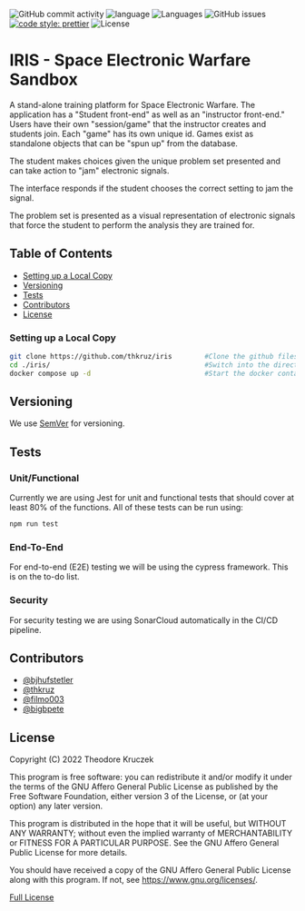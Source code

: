 ![GitHub commit activity](https://img.shields.io/github/commit-activity/m/thkruz/iris?style=flat-square) ![language](https://img.shields.io/github/languages/top/thkruz/iris?style=flat-square) ![Languages](https://img.shields.io/github/languages/count/thkruz/iris?style=flat-square) ![GitHub issues](https://img.shields.io/github/issues/thkruz/iris?style=flat-square) [![code style: prettier](https://img.shields.io/badge/code_style-prettier-ff69b4.svg?style=flat-square)](https://github.com/prettier/prettier) ![License](https://img.shields.io/github/license/thkruz/iris?style=flat-square)

# IRIS - Space Electronic Warfare Sandbox

A stand-alone training platform for Space Electronic Warfare. The application has a "Student front-end" as well as an "instructor front-end." Users have their own "session/game" that the instructor creates and students join. Each "game" has its own unique id. Games exist as standalone objects that can be "spun up" from the database.

The student makes choices given the unique problem set presented and can take action to "jam" electronic signals.

The interface responds if the student chooses the correct setting to jam the signal.

The problem set is presented as a visual representation of electronic signals that force the student to perform the analysis they are trained for.

## Table of Contents

- [Setting up a Local Copy](#Setting-up-a-Local-Copy)
- [Versioning](#Versioning)
- [Tests](#Tests)
- [Contributors](#Contributors)
- [License](#License)

### Setting up a Local Copy

```bash
git clone https://github.com/thkruz/iris        #Clone the github files.
cd ./iris/                                      #Switch into the directory.
docker compose up -d                            #Start the docker containers.
```

## Versioning

We use [SemVer](http://semver.org/) for versioning.

## Tests

### Unit/Functional

Currently we are using Jest for unit and functional tests that should cover at least 80% of the functions. All of these tests can be run using:

```bash
npm run test
```

### End-To-End

For end-to-end (E2E) testing we will be using the cypress framework. This is on the to-do list.

### Security

For security testing we are using SonarCloud automatically in the CI/CD pipeline.

## Contributors

- [@bjhufstetler](https://github.com/bjhufstetler)
- [@thkruz](https://github.com/thkruz/)
- [@filmo003](https://github.com/filmo003/)
- [@bigbpete](https://github.com/bigbpete)

## License

Copyright (C) 2022 Theodore Kruczek

This program is free software: you can redistribute it and/or modify it under the terms of the GNU Affero General Public License as published by the Free Software Foundation, either version 3 of the License, or (at your option) any later version.

This program is distributed in the hope that it will be useful, but WITHOUT ANY WARRANTY; without even the implied warranty of MERCHANTABILITY or FITNESS FOR A PARTICULAR PURPOSE. See the GNU Affero General Public License for more details.

You should have received a copy of the GNU Affero General Public License along with this program. If not, see <https://www.gnu.org/licenses/>.

[Full License](https://github.com/thkruz/iris/blob/master/LICENSE.md)
